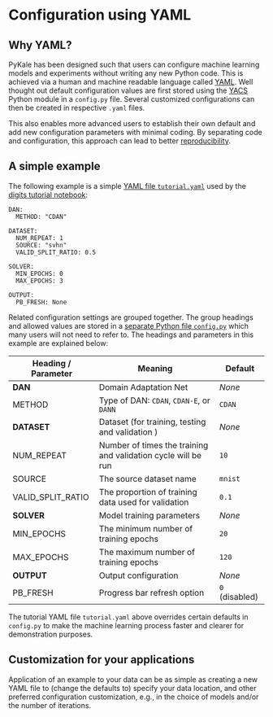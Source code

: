 # Configuration using YAML

## Why YAML?

PyKale has been designed such that users can configure machine learning models and experiments without writing any new Python code. This is achieved via a human and machine readable language called [YAML](https://en.wikipedia.org/wiki/YAML). Well thought out default configuration values are first stored using the [YACS](https://github.com/rbgirshick/yacs) Python module in a `config.py` file. Several customized configurations can then be created in respective `.yaml` files.

This also enables more advanced users to establish their own default and add new configuration parameters with minimal coding. By separating code and configuration, this approach can lead to better [reproducibility](https://en.wikipedia.org/wiki/Reproducibility).

## A simple example

The following example is a simple [YAML file `tutorial.yaml`](https://github.com/pykale/pykale/blob/main/examples/digits_dann_lightn/configs/tutorial.yaml) used by the [digits tutorial notebook](https://github.com/pykale/pykale/blob/main/examples/digits_dann_lightn/tutorial.ipynb):

```{YAML}
DAN:
  METHOD: "CDAN"

DATASET:
  NUM_REPEAT: 1
  SOURCE: "svhn"
  VALID_SPLIT_RATIO: 0.5

SOLVER:
  MIN_EPOCHS: 0
  MAX_EPOCHS: 3

OUTPUT:
  PB_FRESH: None
```

Related configuration settings are grouped together. The group headings and allowed values are stored in a [separate Python file `config.py`](https://github.com/pykale/pykale/blob/main/examples/digits_dann_lightn/config.py) which many users will not need to refer to. The headings and parameters in this example are explained below:

| Heading / Parameter | Meaning | Default |
| --- | --- | --- |
| **DAN** | Domain Adaptation Net | *None* |
| METHOD | Type of DAN: `CDAN`, `CDAN-E`, or `DANN` | `CDAN` |
|**DATASET** | Dataset (for training, testing and validation ) | *None* |
| NUM_REPEAT | Number of times the training and validation cycle will be run | `10` |
| SOURCE | The source dataset name | `mnist` |
| VALID_SPLIT_RATIO | The proportion of training data used for validation | `0.1` |
| **SOLVER** | Model training parameters | *None* |
| MIN_EPOCHS | The minimum number of training epochs | `20` |
| MAX_EPOCHS | The maximum number of training epochs | `120` |
| **OUTPUT** | Output configuration | *None* |
| PB_FRESH | Progress bar refresh option | `0` (disabled) |

The tutorial YAML file `tutorial.yaml` above overrides certain defaults in `config.py` to make the machine learning process faster and clearer for demonstration purposes.

## Customization for your applications

Application of an example to your data can be as simple as creating a new YAML file to (change the defaults to) specify your data location, and other preferred configuration customization, e.g., in the choice of models and/or the number of iterations.
